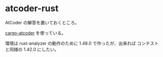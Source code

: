 # atcoder-rust

AtCoder の解答を置いておくところ。

[cargo-atcoder](https://github.com/tanakh/cargo-atcoder) を使っている。

環境は rust-analyzer の動作のために 1.48.0 で作ったが、出来れば コンテストと同様の 1.42.0 にしたい。
